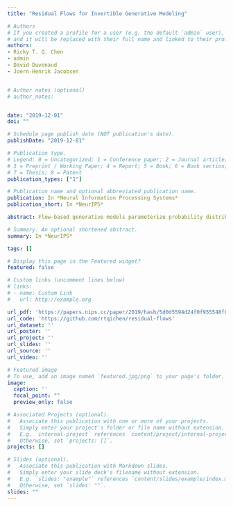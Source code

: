 ```yaml
---
title: "Residual Flows for Invertible Generative Modeling"

# Authors
# If you created a profile for a user (e.g. the default `admin` user), write the username (folder name) here 
# and it will be replaced with their full name and linked to their profile.
authors:
- Ricky T. Q. Chen
- admin
- David Duvenaud
- Joern-Henrik Jacobsen


# Author notes (optional)
# author_notes:


date: "2019-12-01"
doi: ""

# Schedule page publish date (NOT publication's date).
publishDate: "2019-12-01"

# Publication type.
# Legend: 0 = Uncategorized; 1 = Conference paper; 2 = Journal article;
# 3 = Preprint / Working Paper; 4 = Report; 5 = Book; 6 = Book section;
# 7 = Thesis; 8 = Patent
publication_types: ["1"]

# Publication name and optional abbreviated publication name.
publication: In *Neural Information Processing Systems*
publication_short: In *NeurIPS*

abstract: Flow-based generative models parameterize probability distributions through an invertible transformation and can be trained by maximum likelihood. Invertible residual networks provide a flexible family of transformations where only Lipschitz conditions rather than strict architectural constraints are needed for enforcing invertibility. However, prior work trained invertible residual networks for density estimation by relying on biased log-density estimates whose bias increased with the network's expressiveness. We give a tractable unbiased estimate of the log density using a "Russian roulette" estimator, and reduce the memory required during training by using an alternative infinite series for the gradient. Furthermore, we improve invertible residual blocks by proposing the use of activation functions that avoid derivative saturation and generalizing the Lipschitz condition to induced mixed norms. The resulting approach, called Residual Flows, achieves state-of-the-art performance on density estimation amongst flow-based models, and outperforms networks that use coupling blocks at joint generative and discriminative modeling. 

# Summary. An optional shortened abstract.
summary: In *NeurIPS*

tags: []

# Display this page in the Featured widget?
featured: false

# Custom links (uncomment lines below)
# links:
# - name: Custom Link
#   url: http://example.org

url_pdf: 'https://papers.nips.cc/paper/2019/hash/5d0d5594d24f0f955548f0fc0ff83d10-Abstract.html'
url_code: 'https://github.com/rtqichen/residual-flows'
url_dataset: ''
url_poster: ''
url_project: ''
url_slides: ''
url_source: ''
url_video: ''

# Featured image
# To use, add an image named `featured.jpg/png` to your page's folder. 
image:
  caption: ''
  focal_point: ""
  preview_only: false

# Associated Projects (optional).
#   Associate this publication with one or more of your projects.
#   Simply enter your project's folder or file name without extension.
#   E.g. `internal-project` references `content/project/internal-project/index.md`.
#   Otherwise, set `projects: []`.
projects: []

# Slides (optional).
#   Associate this publication with Markdown slides.
#   Simply enter your slide deck's filename without extension.
#   E.g. `slides: "example"` references `content/slides/example/index.md`.
#   Otherwise, set `slides: ""`.
slides: ""
---
```



